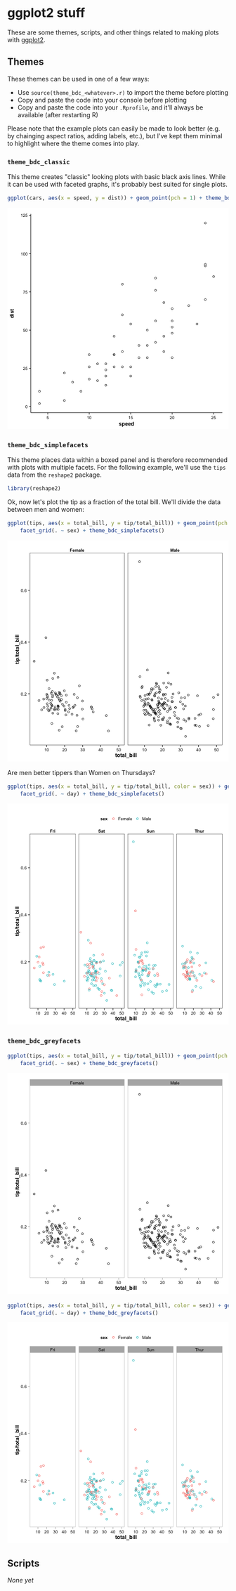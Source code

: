 ggplot2 stuff
========================================================

These are some themes, scripts, and other things related to making plots with
[ggplot2](http://ggplot2.org).

Themes
---------------

These themes can be used in one of a few ways:

* Use `source(theme_bdc_<whatever>.r)` to import the theme before plotting
* Copy and paste the code into your console before plotting
* Copy and paste the code into your `.Rprofile`, and it'll always be available (after restarting R)

Please note that the example plots can easily be made to look better (e.g. by chainging aspect ratios, adding labels, etc.), but I've kept them minimal to highlight where the theme comes into play.

### `theme_bdc_classic`

This theme creates "classic" looking plots with basic black axis lines. While it can be used with faceted graphs, it's probably best suited for single plots.


```r
ggplot(cars, aes(x = speed, y = dist)) + geom_point(pch = 1) + theme_bdc_classic()
```

![plot of chunk classic_theme](figure/classic_theme.png) 



### `theme_bdc_simplefacets`

This theme places data within a boxed panel and is therefore recommended with plots with multiple facets. For the following example, we'll use the `tips` data from the `reshape2` package.


```r
library(reshape2)
```


Ok, now let's plot the tip as a fraction of the total bill. We'll divide the data between men and women:


```r
ggplot(tips, aes(x = total_bill, y = tip/total_bill)) + geom_point(pch = 1) + 
    facet_grid(. ~ sex) + theme_bdc_simplefacets()
```

![plot of chunk simplefacets_theme](figure/simplefacets_theme.png) 


Are men better tippers than Women on Thursdays?


```r
ggplot(tips, aes(x = total_bill, y = tip/total_bill, color = sex)) + geom_point(pch = 1) + 
    facet_grid(. ~ day) + theme_bdc_simplefacets()
```

![plot of chunk simplefacets_theme_2](figure/simplefacets_theme_2.png) 


### `theme_bdc_greyfacets`


```r
ggplot(tips, aes(x = total_bill, y = tip/total_bill)) + geom_point(pch = 1) + 
    facet_grid(. ~ sex) + theme_bdc_greyfacets()
```

![plot of chunk greyfacets_theme](figure/greyfacets_theme.png) 



```r
ggplot(tips, aes(x = total_bill, y = tip/total_bill, color = sex)) + geom_point(pch = 1) + 
    facet_grid(. ~ day) + theme_bdc_greyfacets()
```

![plot of chunk greyfacets_theme_2](figure/greyfacets_theme_2.png) 


Scripts
----------
*None yet*
